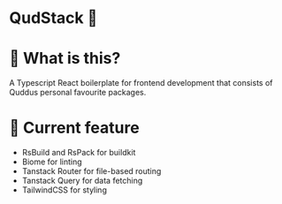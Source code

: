 # QudStack 🫦

# 🤨 What is this?
A Typescript React boilerplate for frontend development that consists of Quddus personal favourite packages.

# 🔧 Current feature
- RsBuild and RsPack for buildkit
- Biome for linting
- Tanstack Router for file-based routing
- Tanstack Query for data fetching
- TailwindCSS for styling
